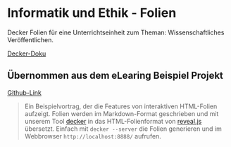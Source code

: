 # Informatik und Ethik - Folien 

Decker Folien für eine Unterrichtseinheit zum Theman: Wissenschaftliches Veröffentlichen.

[Decker-Doku](https://decker.cs.tu-dortmund.de/decks/decker/manual/)

## Übernommen aus dem eLearing Beispiel Projekt

[Github-Link](https://github.com/mbotsch/eLearning)

> Ein Beispielvortrag, der die Features von interaktiven HTML-Folien aufzeigt. Folien werden im Markdown-Format geschrieben und mit unserem Tool [decker](https://github.com/decker-edu/decker) in das HTML-Folienformat von [reveal.js](https://github.com/hakimel/reveal.js/) übersetzt. Einfach mit `decker --server` die Folien generieren und im Webbrowser `http://localhost:8888/` aufrufen.

